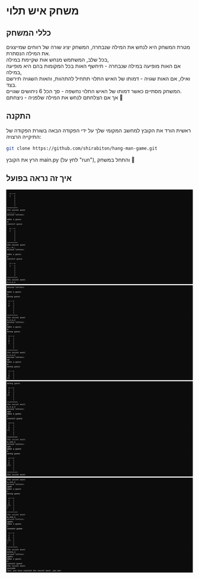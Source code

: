 # משחק איש תלוי
## כללי המשחק
מטרת המשחק היא לנחש את המילה שנבחרה, המשחק יציג שורה של רווחים שמייצגים את המילה הנסתרת.<br>
בכל שלב, המשתמש מנחש אות שקיימת במילה,<br>
אם האות מופיעה במילה שנבחרה - תיחשף האות בכל המקומות בהם היא מופיעה במילה,<br>
ואילו, אם האות שגויה - דמותו של האיש התלוי תתחיל להתהוות, והאות השגויה תירשם בצד.<br>
המשחק מסתיים כאשר דמותו של האיש התלוי נחשפה - סך הכל 6 ניחושים שגויים.<br>
אך אם הצלחתם לנחש את המילה שלפניה - ניצחתם 🏅<br>

## התקנה
ראשית הורד את הקובץ למחשב המקומי שלך על ידי הפקודה הבאה בשורת הפקודה של התיקייה הרצויה:

```bash
git clone https://github.com/shirabiton/hang-man-game.git
```
הרץ את הקובץ main.py (לחץ על "run"), והתחל במשחק 🏁


## איך זה נראה בפועל
![hang man game](Screenshots/1.png)
![hang man game](Screenshots/2.png)
![hang man game](Screenshots/3.png)
![hang man game](Screenshots/4.png) <br><br>



